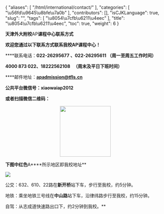 {
    "aliases": [
        "/html/international/contact/"
    ],
    "categories": [
        "\u56fd\u9645\u8bfe\u7a0b"
    ],
    "contributors": [],
    "isCJKLanguage": true,
    "slug": "",
    "tags": [
        "\u8054\u7cfb\u6211\u4eec"
    ],
    "title": "\u8054\u7cfb\u6211\u4eec",
    "toc": true,
    "weight": 6
}






****天津外大附校****AP****课程中心联系方式**** 




**欢迎您通过以下联系方式联系我校AP课程中心！** 




****联系电话：**022-26295677 、022-26295611 （周一至周五工作时间）** 




**4000 873 022、18222562108   （周末及平日下班时间）** 




****邮件地址：**[apadmission@tfls.cn](mailto:apadmission@email.tfls.cn)** 




****公共平台微信号**：xiaowaiap2012** 




****或者扫描微信二维码：**** 




**<img
    src="https://cdn.tfls.online/mirror/full/3f847d3c424e39454ec08ae4a573aa744ec2874d.jpg"
    style="display:block;margin-left:auto;margin-right:auto;"
    decoding="async"
    fetchpriority="auto"
    loading="lazy"
    height="160"
    width="160"
/>** 



****下图中红色****A****所示地区即我校地址**




**<img
    src="http://work.tfls.tj.edu.cn/images/140418/1-14041Q51622249.jpg"
    style="display:block;margin-left:auto;margin-right:auto;"
    decoding="async"
    fetchpriority="auto"
    loading="lazy"
/>**














公交：632、610、22路在**新开桥**站下车，步行至我校，约5分钟。









地铁：乘坐地铁三号线在**中山路**站下车，沿律纬路步行至我校，约15分钟。









自驾：从志成道快速路出口下，约2分钟到我校。**

  



